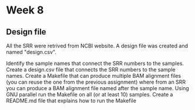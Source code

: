 # Week 8 
## Design file 
All the SRR were retrived from NCBI website. A design file was created and named "design.csv". 

Identify the sample names that connect the SRR numbers to the samples.
Create a design.csv file that connects the SRR numbers to the sample names.
Create a Makefile that can produce multiple BAM alignment files (you can reuse the one from the previous assignment) where from an SRR you can produce a BAM alignment file named after the sample name.
Using GNU parallel run the Makefile on all (or at least 10) samples.
Create a README.md file that explains how to run the Makefile

